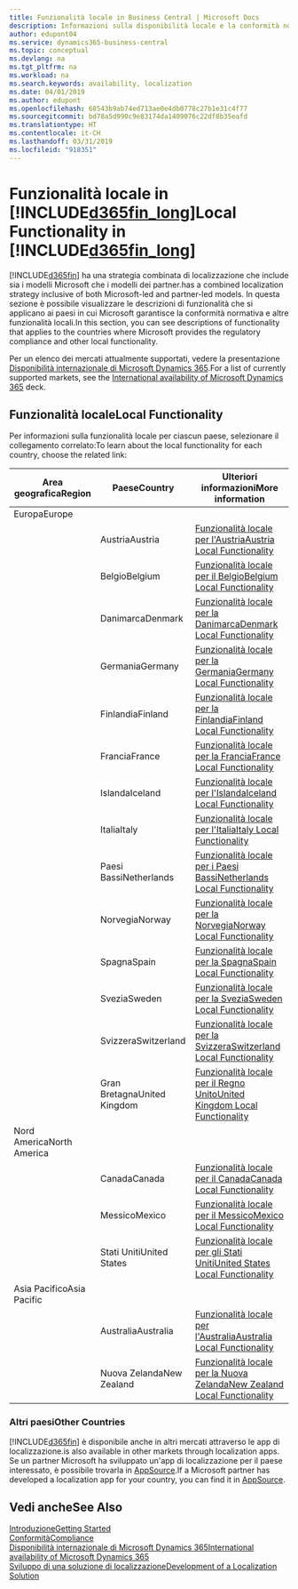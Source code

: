 ```yaml
---
title: Funzionalità locale in Business Central | Microsoft Docs
description: Informazioni sulla disponibilità locale e la conformità normativa di Dynamics 365 Business Central.
author: edupont04
ms.service: dynamics365-business-central
ms.topic: conceptual
ms.devlang: na
ms.tgt_pltfrm: na
ms.workload: na
ms.search.keywords: availability, localization
ms.date: 04/01/2019
ms.author: edupont
ms.openlocfilehash: 68543b9ab74ed713ae0e4db0778c27b1e31c4f77
ms.sourcegitcommit: bd78a5d990c9e83174da1409076c22df8b35eafd
ms.translationtype: HT
ms.contentlocale: it-CH
ms.lasthandoff: 03/31/2019
ms.locfileid: "918351"
---
```

# <a name="local-functionality-in-included365finlongincludesd365finlongmdmd"></a><span data-ttu-id="44fd4-103">Funzionalità locale in [!INCLUDE[d365fin_long](includes/d365fin_long_md.md)]</span><span class="sxs-lookup"><span data-stu-id="44fd4-103">Local Functionality in [!INCLUDE[d365fin_long](includes/d365fin_long_md.md)]</span></span>
[!INCLUDE[d365fin](includes/d365fin_md.md)] <span data-ttu-id="44fd4-104">ha una strategia combinata di localizzazione che include sia i modelli Microsoft che i modelli dei partner.</span><span class="sxs-lookup"><span data-stu-id="44fd4-104">has a combined localization strategy inclusive of both Microsoft-led and partner-led models.</span></span> <span data-ttu-id="44fd4-105">In questa sezione è possibile visualizzare le descrizioni di funzionalità che si applicano ai paesi in cui Microsoft garantisce la conformità normativa e altre funzionalità locali.</span><span class="sxs-lookup"><span data-stu-id="44fd4-105">In this section, you can see descriptions of functionality that applies to the countries where Microsoft provides the regulatory compliance and other local functionality.</span></span>  

<span data-ttu-id="44fd4-106">Per un elenco dei mercati attualmente supportati, vedere la presentazione [Disponibilità internazionale di Microsoft Dynamics 365](https://docs.microsoft.com/en-us/dynamics365/get-started/availability).</span><span class="sxs-lookup"><span data-stu-id="44fd4-106">For a list of currently supported markets, see the [International availability of Microsoft Dynamics 365](https://docs.microsoft.com/en-us/dynamics365/get-started/availability) deck.</span></span>  

## <a name="local-functionality"></a><span data-ttu-id="44fd4-107">Funzionalità locale</span><span class="sxs-lookup"><span data-stu-id="44fd4-107">Local Functionality</span></span>
<span data-ttu-id="44fd4-108">Per informazioni sulla funzionalità locale per ciascun paese, selezionare il collegamento correlato:</span><span class="sxs-lookup"><span data-stu-id="44fd4-108">To learn about the local functionality for each country, choose the related link:</span></span>

| <span data-ttu-id="44fd4-109">Area geografica</span><span class="sxs-lookup"><span data-stu-id="44fd4-109">Region</span></span> | <span data-ttu-id="44fd4-110">Paese</span><span class="sxs-lookup"><span data-stu-id="44fd4-110">Country</span></span> | <span data-ttu-id="44fd4-111">Ulteriori informazioni</span><span class="sxs-lookup"><span data-stu-id="44fd4-111">More information</span></span> |
| --- | --- |--- |
| <span data-ttu-id="44fd4-112">Europa</span><span class="sxs-lookup"><span data-stu-id="44fd4-112">Europe</span></span> |  | |
|        | <span data-ttu-id="44fd4-113">Austria</span><span class="sxs-lookup"><span data-stu-id="44fd4-113">Austria</span></span> | [<span data-ttu-id="44fd4-114">Funzionalità locale per l'Austria</span><span class="sxs-lookup"><span data-stu-id="44fd4-114">Austria Local Functionality</span></span>](localfunctionality/austria/austria-local-functionality.md) |
|        | <span data-ttu-id="44fd4-115">Belgio</span><span class="sxs-lookup"><span data-stu-id="44fd4-115">Belgium</span></span> |  [<span data-ttu-id="44fd4-116">Funzionalità locale per il Belgio</span><span class="sxs-lookup"><span data-stu-id="44fd4-116">Belgium Local Functionality</span></span>](localfunctionality/belgium/belgium-local-functionality.md) |
|        | <span data-ttu-id="44fd4-117">Danimarca</span><span class="sxs-lookup"><span data-stu-id="44fd4-117">Denmark</span></span> | [<span data-ttu-id="44fd4-118">Funzionalità locale per la Danimarca</span><span class="sxs-lookup"><span data-stu-id="44fd4-118">Denmark Local Functionality</span></span>](localfunctionality/denmark/denmark-local-functionality.md) |
|        | <span data-ttu-id="44fd4-119">Germania</span><span class="sxs-lookup"><span data-stu-id="44fd4-119">Germany</span></span> | [<span data-ttu-id="44fd4-120">Funzionalità locale per la Germania</span><span class="sxs-lookup"><span data-stu-id="44fd4-120">Germany Local Functionality</span></span>](localfunctionality/germany/germany-local-functionality.md) |
|        | <span data-ttu-id="44fd4-121">Finlandia</span><span class="sxs-lookup"><span data-stu-id="44fd4-121">Finland</span></span> | [<span data-ttu-id="44fd4-122">Funzionalità locale per la Finlandia</span><span class="sxs-lookup"><span data-stu-id="44fd4-122">Finland Local Functionality</span></span>](localfunctionality/finland/finland-local-functionality.md) |
|        | <span data-ttu-id="44fd4-123">Francia</span><span class="sxs-lookup"><span data-stu-id="44fd4-123">France</span></span> | [<span data-ttu-id="44fd4-124">Funzionalità locale per la Francia</span><span class="sxs-lookup"><span data-stu-id="44fd4-124">France Local Functionality</span></span>](localfunctionality/france/france-local-functionality.md) |
|        | <span data-ttu-id="44fd4-125">Islanda</span><span class="sxs-lookup"><span data-stu-id="44fd4-125">Iceland</span></span> | [<span data-ttu-id="44fd4-126">Funzionalità locale per l'Islanda</span><span class="sxs-lookup"><span data-stu-id="44fd4-126">Iceland Local Functionality</span></span>](localfunctionality/iceland/iceland-local-functionality.md) |
|        | <span data-ttu-id="44fd4-127">Italia</span><span class="sxs-lookup"><span data-stu-id="44fd4-127">Italy</span></span> | [<span data-ttu-id="44fd4-128">Funzionalità locale per l'Italia</span><span class="sxs-lookup"><span data-stu-id="44fd4-128">Italy Local Functionality</span></span>](localfunctionality/italy/italy-local-functionality.md) |
|        | <span data-ttu-id="44fd4-129">Paesi Bassi</span><span class="sxs-lookup"><span data-stu-id="44fd4-129">Netherlands</span></span> | [<span data-ttu-id="44fd4-130">Funzionalità locale per i Paesi Bassi</span><span class="sxs-lookup"><span data-stu-id="44fd4-130">Netherlands Local Functionality</span></span>](localfunctionality/netherlands/netherlands-local-functionality.md) |
|        | <span data-ttu-id="44fd4-131">Norvegia</span><span class="sxs-lookup"><span data-stu-id="44fd4-131">Norway</span></span> | [<span data-ttu-id="44fd4-132">Funzionalità locale per la Norvegia</span><span class="sxs-lookup"><span data-stu-id="44fd4-132">Norway Local Functionality</span></span>](localfunctionality/norway/norway-local-functionality.md) |
|        | <span data-ttu-id="44fd4-133">Spagna</span><span class="sxs-lookup"><span data-stu-id="44fd4-133">Spain</span></span> | [<span data-ttu-id="44fd4-134">Funzionalità locale per la Spagna</span><span class="sxs-lookup"><span data-stu-id="44fd4-134">Spain Local Functionality</span></span>](localfunctionality/spain/spain-local-functionality.md) |
|        | <span data-ttu-id="44fd4-135">Svezia</span><span class="sxs-lookup"><span data-stu-id="44fd4-135">Sweden</span></span> | [<span data-ttu-id="44fd4-136">Funzionalità locale per la Svezia</span><span class="sxs-lookup"><span data-stu-id="44fd4-136">Sweden Local Functionality</span></span>](localfunctionality/sweden/sweden-local-functionality.md) |
|        | <span data-ttu-id="44fd4-137">Svizzera</span><span class="sxs-lookup"><span data-stu-id="44fd4-137">Switzerland</span></span> | [<span data-ttu-id="44fd4-138">Funzionalità locale per la Svizzera</span><span class="sxs-lookup"><span data-stu-id="44fd4-138">Switzerland Local Functionality</span></span>](localfunctionality/switzerland/switzerland-local-functionality.md) |
|        | <span data-ttu-id="44fd4-139">Gran Bretagna</span><span class="sxs-lookup"><span data-stu-id="44fd4-139">United Kingdom</span></span> | [<span data-ttu-id="44fd4-140">Funzionalità locale per il Regno Unito</span><span class="sxs-lookup"><span data-stu-id="44fd4-140">United Kingdom Local Functionality</span></span>](localfunctionality/unitedkingdom/united-kingdom-local-functionality.md) |
| <span data-ttu-id="44fd4-141">Nord America</span><span class="sxs-lookup"><span data-stu-id="44fd4-141">North America</span></span> |       |  |
|        | <span data-ttu-id="44fd4-142">Canada</span><span class="sxs-lookup"><span data-stu-id="44fd4-142">Canada</span></span>|[<span data-ttu-id="44fd4-143">Funzionalità locale per il Canada</span><span class="sxs-lookup"><span data-stu-id="44fd4-143">Canada Local Functionality</span></span>](localfunctionality/canada/canada-local-functionality.md) |
|        | <span data-ttu-id="44fd4-144">Messico</span><span class="sxs-lookup"><span data-stu-id="44fd4-144">Mexico</span></span> | [<span data-ttu-id="44fd4-145">Funzionalità locale per il Messico</span><span class="sxs-lookup"><span data-stu-id="44fd4-145">Mexico Local Functionality</span></span>](localfunctionality/mexico/mexico-local-functionality.md) |
|        | <span data-ttu-id="44fd4-146">Stati Uniti</span><span class="sxs-lookup"><span data-stu-id="44fd4-146">United States</span></span>|[<span data-ttu-id="44fd4-147">Funzionalità locale per gli Stati Uniti</span><span class="sxs-lookup"><span data-stu-id="44fd4-147">United States Local Functionality</span></span>](localfunctionality/unitedstates/united-states-local-functionality.md) |
| <span data-ttu-id="44fd4-148">Asia Pacifico</span><span class="sxs-lookup"><span data-stu-id="44fd4-148">Asia Pacific</span></span> |       |  |
|        | <span data-ttu-id="44fd4-149">Australia</span><span class="sxs-lookup"><span data-stu-id="44fd4-149">Australia</span></span> | [<span data-ttu-id="44fd4-150">Funzionalità locale per l'Australia</span><span class="sxs-lookup"><span data-stu-id="44fd4-150">Australia Local Functionality</span></span>](localfunctionality/australia/australia-local-functionality.md) |
|        | <span data-ttu-id="44fd4-151">Nuova Zelanda</span><span class="sxs-lookup"><span data-stu-id="44fd4-151">New Zealand</span></span> | [<span data-ttu-id="44fd4-152">Funzionalità locale per la Nuova Zelanda</span><span class="sxs-lookup"><span data-stu-id="44fd4-152">New Zealand Local Functionality</span></span>](localfunctionality/newzealand/new-zealand-local-functionality.md) |

### <a name="other-countries"></a><span data-ttu-id="44fd4-153">Altri paesi</span><span class="sxs-lookup"><span data-stu-id="44fd4-153">Other Countries</span></span>
[!INCLUDE[d365fin](includes/d365fin_md.md)] <span data-ttu-id="44fd4-154">è disponibile anche in altri mercati attraverso le app di localizzazione.</span><span class="sxs-lookup"><span data-stu-id="44fd4-154">is also available in other markets through localization apps.</span></span> <span data-ttu-id="44fd4-155">Se un partner Microsoft ha sviluppato un'app di localizzazione per il paese interessato, è possibile trovarla in [AppSource](https://appsource.microsoft.com/en-us/product/dynamics-365-business-central/).</span><span class="sxs-lookup"><span data-stu-id="44fd4-155">If a Microsoft partner has developed a localization app for your country, you can find it in [AppSource](https://appsource.microsoft.com/en-us/product/dynamics-365-business-central/).</span></span>

## <a name="see-also"></a><span data-ttu-id="44fd4-156">Vedi anche</span><span class="sxs-lookup"><span data-stu-id="44fd4-156">See Also</span></span>
[<span data-ttu-id="44fd4-157">Introduzione</span><span class="sxs-lookup"><span data-stu-id="44fd4-157">Getting Started</span></span>](product-get-started.md)  
[<span data-ttu-id="44fd4-158">Conformità</span><span class="sxs-lookup"><span data-stu-id="44fd4-158">Compliance</span></span>](compliance/compliance-overview.md)  
[<span data-ttu-id="44fd4-159">Disponibilità internazionale di  Microsoft Dynamics 365</span><span class="sxs-lookup"><span data-stu-id="44fd4-159">International availability of Microsoft Dynamics 365</span></span>](https://docs.microsoft.com/en-us/dynamics365/get-started/availability)  
[<span data-ttu-id="44fd4-160">Sviluppo di una soluzione di localizzazione</span><span class="sxs-lookup"><span data-stu-id="44fd4-160">Development of a Localization Solution</span></span>](/dynamics365/business-central/dev-itpro/developer/readiness/readiness-develop-localization)  
